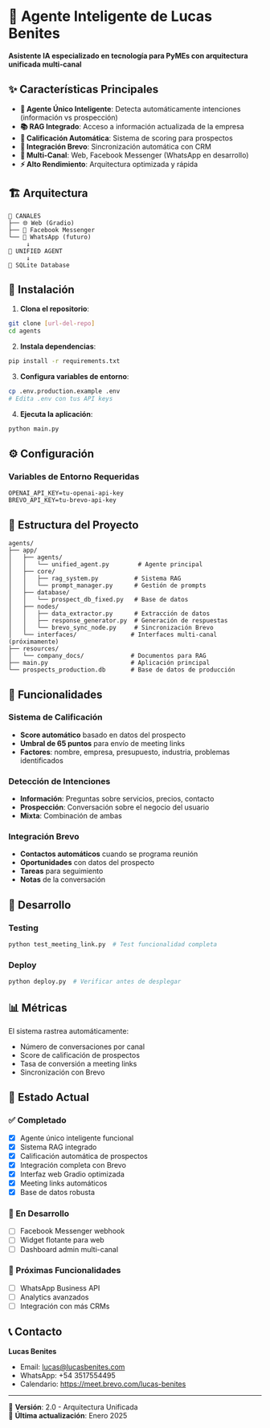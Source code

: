 # 🤖 Agente Inteligente de Lucas Benites

**Asistente IA especializado en tecnología para PyMEs con arquitectura unificada multi-canal**

## ✨ Características Principales

- **🧠 Agente Único Inteligente**: Detecta automáticamente intenciones (información vs prospección)
- **📚 RAG Integrado**: Acceso a información actualizada de la empresa
- **🎯 Calificación Automática**: Sistema de scoring para prospectos
- **🔗 Integración Brevo**: Sincronización automática con CRM
- **📱 Multi-Canal**: Web, Facebook Messenger (WhatsApp en desarrollo)
- **⚡ Alto Rendimiento**: Arquitectura optimizada y rápida

## 🏗️ Arquitectura

```
📱 CANALES
├── 🌐 Web (Gradio)
├── 💬 Facebook Messenger  
└── 📱 WhatsApp (futuro)
     ↓
🧠 UNIFIED AGENT
     ↓
💾 SQLite Database
```

## 🚀 Instalación

1. **Clona el repositorio**:
```bash
git clone [url-del-repo]
cd agents
```

2. **Instala dependencias**:
```bash
pip install -r requirements.txt
```

3. **Configura variables de entorno**:
```bash
cp .env.production.example .env
# Edita .env con tus API keys
```

4. **Ejecuta la aplicación**:
```bash
python main.py
```

## ⚙️ Configuración

### Variables de Entorno Requeridas

```env
OPENAI_API_KEY=tu-openai-api-key
BREVO_API_KEY=tu-brevo-api-key
```

## 📁 Estructura del Proyecto

```
agents/
├── app/
│   ├── agents/
│   │   └── unified_agent.py        # Agente principal
│   ├── core/
│   │   ├── rag_system.py          # Sistema RAG
│   │   └── prompt_manager.py      # Gestión de prompts
│   ├── database/
│   │   └── prospect_db_fixed.py   # Base de datos
│   ├── nodes/
│   │   ├── data_extractor.py      # Extracción de datos
│   │   ├── response_generator.py  # Generación de respuestas
│   │   └── brevo_sync_node.py     # Sincronización Brevo
│   └── interfaces/               # Interfaces multi-canal (próximamente)
├── resources/
│   └── company_docs/             # Documentos para RAG
├── main.py                       # Aplicación principal
└── prospects_production.db       # Base de datos de producción
```

## 🎯 Funcionalidades

### Sistema de Calificación
- **Score automático** basado en datos del prospecto
- **Umbral de 65 puntos** para envío de meeting links
- **Factores**: nombre, empresa, presupuesto, industria, problemas identificados

### Detección de Intenciones
- **Información**: Preguntas sobre servicios, precios, contacto
- **Prospección**: Conversación sobre el negocio del usuario
- **Mixta**: Combinación de ambas

### Integración Brevo
- **Contactos automáticos** cuando se programa reunión
- **Oportunidades** con datos del prospecto
- **Tareas** para seguimiento
- **Notas** de la conversación

## 🔧 Desarrollo

### Testing
```bash
python test_meeting_link.py  # Test funcionalidad completa
```

### Deploy
```bash
python deploy.py  # Verificar antes de desplegar
```

## 📊 Métricas

El sistema rastrea automáticamente:
- Número de conversaciones por canal
- Score de calificación de prospectos
- Tasa de conversión a meeting links
- Sincronización con Brevo

## 🌟 Estado Actual

### ✅ Completado
- [x] Agente único inteligente funcional
- [x] Sistema RAG integrado
- [x] Calificación automática de prospectos
- [x] Integración completa con Brevo
- [x] Interfaz web Gradio optimizada
- [x] Meeting links automáticos
- [x] Base de datos robusta

### 🚧 En Desarrollo
- [ ] Facebook Messenger webhook
- [ ] Widget flotante para web
- [ ] Dashboard admin multi-canal

### 🔮 Próximas Funcionalidades
- [ ] WhatsApp Business API
- [ ] Analytics avanzados
- [ ] Integración con más CRMs

## 📞 Contacto

**Lucas Benites**
- Email: lucas@lucasbenites.com
- WhatsApp: +54 3517554495
- Calendario: https://meet.brevo.com/lucas-benites

---

🤖 **Versión**: 2.0 - Arquitectura Unificada  
📅 **Última actualización**: Enero 2025